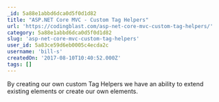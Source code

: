 ```yaml
---
_id: 5a88e1abbd6dca0d5f0d1d82
title: "ASP.NET Core MVC - Custom Tag Helpers"
url: 'https://codingblast.com/asp-net-core-mvc-custom-tag-helpers/'
category: 5a88e1abbd6dca0d5f0d1d82
slug: 'asp-net-core-mvc-custom-tag-helpers'
user_id: 5a83ce59d6eb0005c4ecda2c
username: 'bill-s'
createdOn: '2017-08-10T10:40:52.000Z'
tags: []
---
```


By creating our own custom Tag Helpers we have an ability to extend existing elements or create our own elements.
